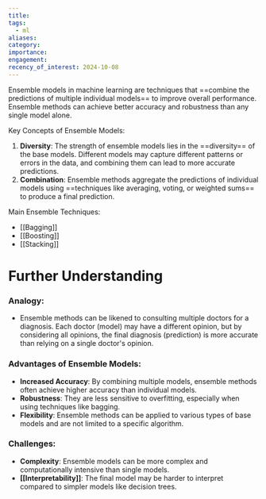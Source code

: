 ```yaml
---
title: 
tags:
  - ml
aliases: 
category: 
importance: 
engagement: 
recency_of_interest: 2024-10-08
---
```

Ensemble models in machine learning are techniques that ==combine the predictions of multiple individual models== to improve overall performance. Ensemble methods can achieve better accuracy and robustness than any single model alone. 

Key Concepts of Ensemble Models:
1. **Diversity**: The strength of ensemble models lies in the ==diversity== of the base models. Different models may capture different patterns or errors in the data, and combining them can lead to more accurate predictions.
2. **Combination**: Ensemble methods aggregate the predictions of individual models using ==techniques like averaging, voting, or weighted sums== to produce a final prediction.

Main Ensemble Techniques:
- [[Bagging]]
- [[Boosting]]
- [[Stacking]]
# Further Understanding
### Analogy:
- Ensemble methods can be likened to consulting multiple doctors for a diagnosis. Each doctor (model) may have a different opinion, but by considering all opinions, the final diagnosis (prediction) is more accurate than relying on a single doctor's opinion.

### Advantages of Ensemble Models:
- **Increased Accuracy**: By combining multiple models, ensemble methods often achieve higher accuracy than individual models.
- **Robustness**: They are less sensitive to overfitting, especially when using techniques like bagging.
- **Flexibility**: Ensemble methods can be applied to various types of base models and are not limited to a specific algorithm.

### Challenges:
- **Complexity**: Ensemble models can be more complex and computationally intensive than single models.
- **[[Interpretability]]**: The final model may be harder to interpret compared to simpler models like decision trees.